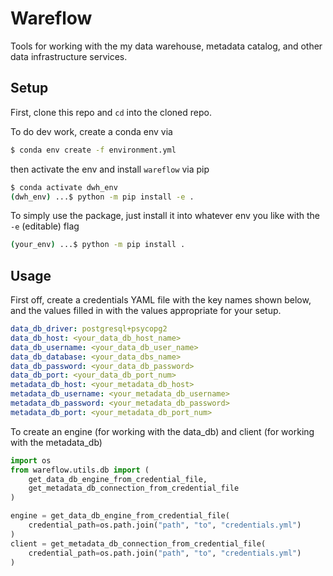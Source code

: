 # Wareflow

Tools for working with the my data warehouse, metadata catalog, and other data infrastructure services.

## Setup

First, clone this repo and `cd` into the cloned repo.

To do dev work, create a conda env via
```bash
$ conda env create -f environment.yml
```
then activate the env and install `wareflow` via pip
```bash
$ conda activate dwh_env
(dwh_env) ...$ python -m pip install -e .
```

To simply use the package, just install it into whatever env you like with the `-e` (editable) flag
```bash
(your_env) ...$ python -m pip install .
```

## Usage

First off, create a credentials YAML file with the key names shown below, and the values filled in with the values appropriate for your setup.
```yaml
data_db_driver: postgresql+psycopg2
data_db_host: <your_data_db_host_name>
data_db_username: <your_data_db_user_name>
data_db_database: <your_data_dbs_name>
data_db_password: <your_data_db_password>
data_db_port: <your_data_db_port_num>
metadata_db_host: <your_metadata_db_host>
metadata_db_username: <your_metadata_db_username>
metadata_db_password: <your_metadata_db_password>
metadata_db_port: <your_metadata_db_port_num>
```

To create an engine (for working with the data_db) and client (for working with the metadata_db)

```python
import os
from wareflow.utils.db import (
    get_data_db_engine_from_credential_file,
    get_metadata_db_connection_from_credential_file
)

engine = get_data_db_engine_from_credential_file(
    credential_path=os.path.join("path", "to", "credentials.yml")
)
client = get_metadata_db_connection_from_credential_file(
    credential_path=os.path.join("path", "to", "credentials.yml")
)
```
